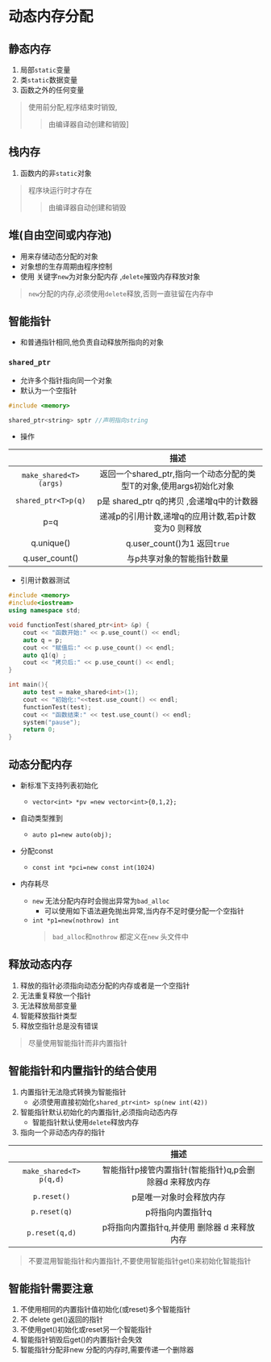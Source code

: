 # 动态内存分配

## 静态内存

1. 局部`static`变量
2. 类`static`数据变量
3. 函数之外的任何变量
> 使用前分配,程序结束时销毁,
>>由编译器自动创建和销毁]

## 栈内存

1. 函数内的非`static`对象
> 程序块运行时才存在
>>由编译器自动创建和销毁

## 堆(自由空间或内存池)

- 用来存储动态分配的对象
- 对象想的生存周期由程序控制
- 使用 关键字`new`为对象分配内存 ,`delete`摧毁内存释放对象
> `new`分配的内存,必须使用`delete`释放,否则一直驻留在内存中

## 智能指针

- 和普通指针相同,他负责自动释放所指向的对象

### `shared_ptr`

- 允许多个指针指向同一个对象
- 默认为一个空指针

```c++
#include <memory>

shared_ptr<string> sptr //声明指向string
```

- 操作

|                        |                                描述                                 |
|:----------------------:|:-------------------------------------------------------------------:|
| `make_shared<T>(args)` | 返回一个shared_ptr,指向一个动态分配的类型T的对象,使用args初始化对象 |
|  `shared_ptr<T>p(q)`   |              p是 shared_ptr q的拷贝 ,会递增q中的计数器              |
|          p=q           |         递减p的引用计数,递增q的应用计数,若p计数变为0 则释放         |
|       q.unique()       |                    q.user_count()为1 返回`true`                     |
|     q.user_count()     |                      与p共享对象的智能指针数量                      |

- 引用计数器测试

```c++
#include <memory>
#include<iostream> 
using namespace std;

void functionTest(shared_ptr<int> &p) {
    cout << "函数开始:" << p.use_count() << endl;
    auto q = p;
    cout << "赋值后:" << p.use_count() << endl;
    auto q1(q) ;
    cout << "拷贝后:" << p.use_count() << endl;
}

int main(){
    auto test = make_shared<int>(1);
    cout << "初始化:"<<test.use_count() << endl;
    functionTest(test);
    cout << "函数结束:" << test.use_count() << endl;
    system("pause");
    return 0;
}

```

## 动态分配内存

- 新标准下支持列表初始化
  - `vector<int> *pv =new vector<int>{0,1,2};`
- 自动类型推到
  - `auto p1=new auto(obj);`
- 分配const
  - `const int *pci=new const int(1024)`

- 内存耗尽
  - `new` 无法分配内存时会抛出异常为`bad_alloc`
    - 可以使用如下语法避免抛出异常,当内存不足时便分配一个空指针
  - `int *p1=new(nothrow) int`
    >`bad_alloc`和`nothrow` 都定义在`new` 头文件中

## 释放动态内存

1. 释放的指针必须指向动态分配的内存或者是一个空指针
2. 无法重复释放一个指针
3. 无法释放局部变量
4. 智能释放指针类型
5. 释放空指针总是没有错误

> 尽量使用智能指针而非内置指针

##  智能指针和内置指针的结合使用

1. 内置指针无法隐式转换为智能指针
    - 必须使用直接初始化`shared_ptr<int> sp(new int(42))`
2. 智能指针默认初始化的内置指针,必须指向动态内存
    - 智能指针默认使用`delete`释放内存
3. 指向一个非动态内存的指针

|                         |                          描述                          |
|:-----------------------:|:------------------------------------------------------:|
| `make_shared<T> p(q,d)` | 智能指针p接管内置指针(智能指针)q,p会删除器d 来释放内存 |
|       `p.reset()`       |                p是唯一对象时会释放内存                 |
|      `p.reset(q)`       |                    p将指向内置指针q                    |
|     `p.reset(q,d)`      |      p将指向内置指针q,并使用 删除器 d 来释放内存       |

> 不要混用智能指针和内置指针,不要使用智能指针get()来初始化智能指针

## 智能指针需要注意

1. 不使用相同的内置指针值初始化(或reset)多个智能指针
2. 不 delete get()返回的指针
3. 不使用get()初始化或reset另一个智能指针
4. 智能指针销毁后get()的内置指针会失效
5. 智能指针分配非new 分配的内存时,需要传递一个删除器